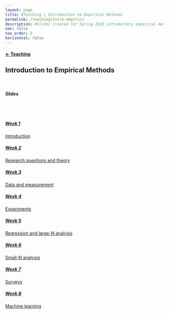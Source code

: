 ```yaml
---
layout: page
title: #Teaching | Introduction to Empirical Methods
permalink: /teaching/intro-empirics
description: #Slides created for Spring 2023 introductory empirical methods course
nav: false
nav_order: 2
horizontal: false
---
```


<h4><a href="/teaching/"><span>&#8592;</span> Teaching</a></h4>
<h2>Introduction to Empirical Methods</h2>
<br>
<h5><i>Slides</i></h5>
<br>
<br>
<div class="card-deck">
    <div class="card">
      <div class="card-body">
        <h5 class="card-title"><a href="/assets/pdf/intro empirics/PS210 Week 1.pdf">Week 1</a></h5>
        <p class="card-text">
            <a href="/assets/pdf/intro empirics/PS210 Week 1.pdf">Introduction</a>
        </p>
      </div>
    </div>
    <div class="card">
      <div class="card-body">
        <h5 class="card-title"><a href="/assets/pdf/intro empirics/PS210 Week 2.pdf">Week 2</a></h5>
        <p class="card-text">
            <a href="/assets/pdf/intro empirics/PS210 Week 2.pdf">Research questions and theory</a>
        </p>
      </div>
    </div>
    <div class="card">
      <div class="card-body">
        <h5 class="card-title"><a href="/assets/pdf/intro empirics/PS210 Week 3.pdf">Week 3</a></h5>
        <p class="card-text">
            <a href="/assets/pdf/intro empirics/PS210 Week 3.pdf">Data and measurement</a>
        </p>
      </div>
    </div>
    <div class="card">
      <div class="card-body">
        <h5 class="card-title"><a href="/assets/pdf/intro empirics/PS210 Week 4.pdf">Week 4</a></h5>
        <p class="card-text">
            <a href="/assets/pdf/intro empirics/PS210 Week 4.pdf">Experiments</a>
        </p>
      </div>
    </div>
  <div class="card-deck">
    <div class="card">
      <div class="card-body">
        <h5 class="card-title"><a href="/assets/pdf/intro empirics/PS210 Week 5.pdf">Week 5</a></h5>
        <p class="card-text">
            <a href="/assets/pdf/intro empirics/PS210 Week 5.pdf">Regression and large-N analysis</a>
        </p>
      </div>
    </div>
    <div class="card">
      <div class="card-body">
        <h5 class="card-title"><a href="/assets/pdf/intro empirics/PS210 Week 6.pdf">Week 6</a></h5>
        <p class="card-text">
            <a href="/assets/pdf/intro empirics/PS210 Week 6.pdf">Small-N analysis</a>
        </p>
      </div>
    </div>
    <div class="card">
      <div class="card-body">
        <h5 class="card-title"><a href="/assets/pdf/intro empirics/PS210 Week 7.pdf">Week 7</a></h5>
        <p class="card-text">
            <a href="/assets/pdf/intro empirics/PS210 Week 7.pdf">Surveys</a>
        </p>
      </div>
    </div>
    <div class="card">
      <div class="card-body">
        <h5 class="card-title"><a href="/assets/pdf/intro empirics/PS210 Week 8.pdf">Week 8</a></h5>
        <p class="card-text">
            <a href="/assets/pdf/intro empirics/PS210 Week 8.pdf">Machine learning</a>
        </p>
      </div>
    </div>
  </div>
</div>


